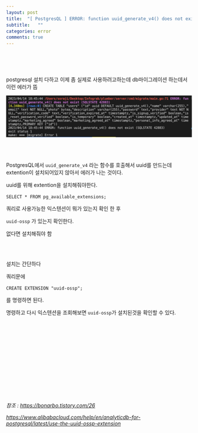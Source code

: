 ```yaml
---
layout: post
title:  "[ PostgresQL ] ERROR: function uuid_generate_v4() does not exist"
subtitle:   ""
categories: error
comments: true
---
```




<br>

<br>

<br>

postgresql 설치 다하고 이제 좀 실제로 사용하려고하는데 db마이그레이션 하는데서 이런 에러가 뜸

![postgresql](/assets/img/postgresql/4.png)

<br>

<br>

PostgresQL에서 `uuid_generate_v4` 라는 함수를 호출해서 uuid를 만드는데 extention이 설치되어있지 않아서 에러가 나는 것이다.

uuid를 위해 extention을 설치해줘야한다.

~~~
SELECT * FROM pg_available_extensions;
~~~

쿼리로 사용가능한 익스텐션이 뭐가 있는지 확인 한 후

`uuid-ossp` 가 있는지 확인한다.

없다면 설치해줘야 함

<br>

<br>

설치는 간단하다

쿼리문에 

~~~
CREATE EXTENSION "uuid-ossp";
~~~

를 명령하면 된다.

명령하고 다시 익스텐션을 조회해보면 `uuid-ossp`가 설치된것을 확인할 수 있다.

<br>

<br>

<br>

<br>

<br>

<br>

<br>

<br>

<br>

<br>

<br>

<br>

*참조 : https://bonarbo.tistory.com/26*

*https://www.alibabacloud.com/help/en/analyticdb-for-postgresql/latest/use-the-uuid-ossp-extension*





